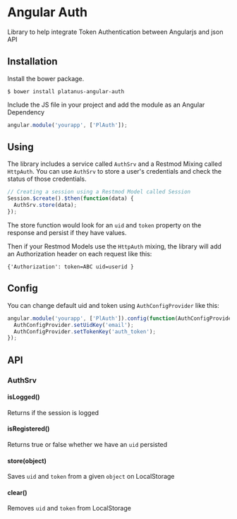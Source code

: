 Angular Auth
============

Library to help integrate Token Authentication between Angularjs and json API

## Installation

Install the bower package.

```shell
$ bower install platanus-angular-auth
```

Include the JS file in your project and add the module as an Angular Dependency

```javascript
angular.module('yourapp', ['PlAuth']);
```

## Using

The library includes a service called `AuthSrv` and a Restmod Mixing called `HttpAuth`.
You can use `AuthSrv` to store a user's credentials and check the status of those credentials.

```javascript
// Creating a session using a Restmod Model called Session
Session.$create().$then(function(data) {
  AuthSrv.store(data);
});
```

The store function would look for an `uid` and `token` property on the response and persist if they have values.

Then if your Restmod Models use the `HttpAuth` mixing, the library will add an Authorization header on each request like this:

```
{'Authorization': token=ABC uid=userid }
```

## Config

You can change default uid and token using `AuthConfigProvider` like this:

```javascript
angular.module('yourapp', ['PlAuth']).config(function(AuthConfigProvider){
  AuthConfigProvider.setUidKey('email');
  AuthConfigProvider.setTokenKey('auth_token');
});
```

## API

### AuthSrv

#### isLogged()

Returns if the session is logged

#### isRegistered()

Returns true or false whether we have an `uid` persisted

#### store(object)

Saves `uid` and `token` from a given `object` on LocalStorage

#### clear()

Removes `uid` and `token` from LocalStorage
